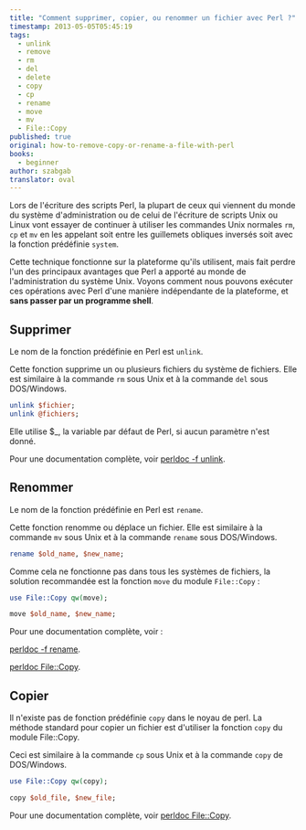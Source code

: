 ```yaml
---
title: "Comment supprimer, copier, ou renommer un fichier avec Perl ?"
timestamp: 2013-05-05T05:45:19
tags:
  - unlink
  - remove
  - rm
  - del
  - delete
  - copy
  - cp
  - rename
  - move
  - mv
  - File::Copy
published: true
original: how-to-remove-copy-or-rename-a-file-with-perl
books:
  - beginner
author: szabgab
translator: oval
---
```



Lors de l'écriture des scripts Perl, la plupart de ceux qui viennent du monde du système d'administration ou de celui de l'écriture de scripts Unix ou Linux vont essayer de continuer à utiliser les commandes Unix normales `rm`, `cp` et `mv` en les appelant soit entre les guillemets obliques inversés soit avec la fonction prédéfinie `system`.

Cette technique fonctionne sur la plateforme qu'ils utilisent, mais fait perdre l'un des principaux avantages que Perl a apporté au monde de l'administration du système Unix. Voyons comment nous pouvons exécuter ces opérations avec Perl d'une manière indépendante de la plateforme, et <b>sans passer par un programme shell</b>.


## Supprimer

Le nom de la fonction prédéfinie en Perl est `unlink`.

Cette fonction supprime un ou plusieurs fichiers du système de fichiers.
Elle est similaire à la commande `rm` sous Unix et à la commande `del` sous DOS/Windows.

```perl
unlink $fichier;
unlink @fichiers;
```

Elle utilise $_, la variable par défaut de Perl, si aucun paramètre n'est donné.

Pour une documentation complète, voir [perldoc -f unlink](http://perldoc.perl.org/functions/unlink.html).

## Renommer

Le nom de la fonction prédéfinie en Perl est `rename`.

Cette fonction renomme ou déplace un fichier.
Elle est similaire à la commande `mv` sous Unix et à la commande `rename` sous DOS/Windows.

```perl
rename $old_name, $new_name;
```

Comme cela ne fonctionne pas dans tous les systèmes de fichiers, la solution recommandée est la fonction `move` du module `File::Copy` :

```perl
use File::Copy qw(move);

move $old_name, $new_name;
```

Pour une documentation complète, voir : 

[perldoc -f rename](http://perldoc.perl.org/functions/rename.html).

[perldoc File::Copy](http://perldoc.perl.org/File/Copy.html).

## Copier

Il n'existe pas de fonction prédéfinie `copy` dans le noyau de perl.
La méthode standard pour copier un fichier est d'utiliser la fonction `copy` du module File::Copy.

Ceci est similaire à la commande `cp` sous Unix et à la commande `copy` de DOS/Windows.

```perl
use File::Copy qw(copy);

copy $old_file, $new_file;
```

Pour une documentation complète, voir [perldoc File::Copy](http://perldoc.perl.org/File/Copy.html).
